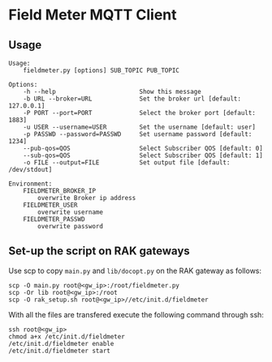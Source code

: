 # Field Meter MQTT Client

## Usage

```
Usage:
    fieldmeter.py [options] SUB_TOPIC PUB_TOPIC

Options:
    -h --help                       Show this message
    -b URL --broker=URL             Set the broker url [default: 127.0.0.1]
    -P PORT --port=PORT             Select the broker port [default: 1883]
    -u USER --username=USER         Set the username [default: user]
    -p PASSWD --password=PASSWD     Set username password [default: 1234]
    --pub-qos=QOS                   Select Subscriber QOS [default: 0]
    --sub-qos=QOS                   Select Subscriber QOS [default: 1]
    -o FILE --output=FILE           Set output file [default: /dev/stdout]

Environment:
    FIELDMETER_BROKER_IP
        overwrite Broker ip address
    FIELDMETER_USER
        overwrite username
    FIELDMETER_PASSWD
        overwrite password
```

## Set-up the script on RAK gateways

Use scp to copy `main.py` and `lib/docopt.py` on the RAK gateway as follows:

```
scp -O main.py root@<gw_ip>:/root/fieldmeter.py
scp -Or lib root@<gw_ip>:/root
scp -O rak_setup.sh root@<gw_ip>//etc/init.d/fieldmeter
```

With all the files are transfered execute the following command through ssh:
```
ssh root@<gw_ip>
chmod a+x /etc/init.d/fieldmeter
/etc/init.d/fieldmeter enable
/etc/init.d/fieldmeter start
```
